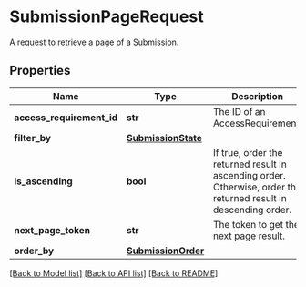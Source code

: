 # SubmissionPageRequest

A request to retrieve a page of a Submission.
## Properties
Name | Type | Description | Notes
------------ | ------------- | ------------- | -------------
**access_requirement_id** | **str** | The ID of an AccessRequirement. | [optional] 
**filter_by** | [**SubmissionState**](SubmissionState.md) |  | [optional] 
**is_ascending** | **bool** | If true, order the returned result in ascending order. Otherwise, order the returned result in descending order. | [optional] 
**next_page_token** | **str** | The token to get the next page result. | [optional] 
**order_by** | [**SubmissionOrder**](SubmissionOrder.md) |  | [optional] 

[[Back to Model list]](../README.md#documentation-for-models) [[Back to API list]](../README.md#documentation-for-api-endpoints) [[Back to README]](../README.md)



